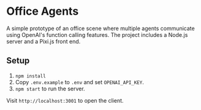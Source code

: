 # Office Agents

A simple prototype of an office scene where multiple agents communicate using OpenAI's function calling features. The project includes a Node.js server and a Pixi.js front end.

## Setup

1. `npm install`
2. Copy `.env.example` to `.env` and set `OPENAI_API_KEY`.
3. `npm start` to run the server.

Visit `http://localhost:3001` to open the client.
